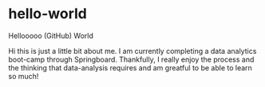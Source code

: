 # hello-world
Hellooooo (GitHub) World

Hi this is just a little bit about me. I am currently completing a data analytics boot-camp through Springboard. Thankfully, I really enjoy the process and the thinking that data-analysis requires and am greatful to be able to learn so much! 
